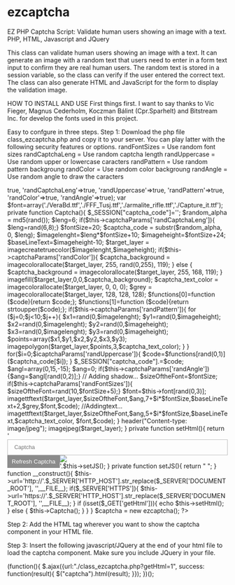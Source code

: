 # ezcaptcha
EZ PHP Captcha Script: Validate human users showing an image with a text. PHP, HTML, Javascript and JQuery

This class can validate human users showing an image with a text.
It can generate an image with a random text that users need to enter in a form text input to confirm they are real human users.
The random text is stored in a session variable, so the class can verify if the user entered the correct text.
The class can also generate HTML and JavaScript for the form to display the validation image.


HOW TO INSTALL AND USE 
 First things first. I want to say thanks to Vic Fieger, Magnus Cederholm, Koczman Bálint (Cpr.Sparhelt) and Bitstream Inc. for develop the fonts used in this project.

 Easy to confgure in three steps.
Step 1: Download the php file class_ezcaptcha.php and copy it to your server.
You can play latter with the following security features or options.
randFontSizes = Use random font sizes
randCaptchaLeng = Use random captcha length
randUppercase = Use random upper or lowercase caracters
randPattern = Use random pattern backgroung
randColor = Use random color backgroung
randAngle = Use random angle to draw the caracters


<?php
session_start();
class ezcaptcha{
    var $url;
    var $captchaParams=array(
        'randFontSizes'=>true,
        'randCaptchaLeng'=>true,
        'randUppercase'=>true,
        'randPattern'=>true,
        'randColor'=>true,
        'randAngle'=>true);
    var $font=array('./VeraBd.ttf','./FFF_Tusj.ttf','./armalite_rifle.ttf','./Capture_it.ttf');
    private function Captcha(){
        $_SESSION["captcha_code"]='';
        $random_alpha = md5(rand());
        $leng=6;
        if($this->captchaParams['randCaptchaLeng']){ $leng=rand(6,8);}
        $fontSize=20;
        $captcha_code = substr($random_alpha, 0, $leng);
        $imagelenght=$leng*$fontSize+10;
        $imageheight=$fontSize+24;
        $baseLineText=$imageheight-10;
        $target_layer = imagecreatetruecolor($imagelenght,$imageheight);
        if($this->captchaParams['randColor']){
            $captcha_background = imagecolorallocate($target_layer, 255, rand(0,255), 119);
        } else {
            $captcha_background = imagecolorallocate($target_layer, 255, 168, 119);
        }
        imagefill($target_layer,0,0,$captcha_background);
        $captcha_text_color = imagecolorallocate($target_layer, 0, 0, 0);
        $grey = imagecolorallocate($target_layer, 128, 128, 128);
        $functions[0]=function ($code){return $code;};
        $functions[1]=function ($code){return strtoupper($code);};
        if($this->captchaParams['randPattern']){
            for ($j=0;$j<10;$j++){
                $x1=rand(0,$imagelenght);
                $y1=rand(0,$imageheight);
                $x2=rand(0,$imagelenght);
                $y2=rand(0,$imageheight);
                $x3=rand(0,$imagelenght);
                $y3=rand(0,$imageheight);
                $points=array($x1,$y1,$x2,$y2,$x3,$y3);
                imagepolygon($target_layer,$points,3,$captcha_text_color);
            }
        }
        for($i=0;$i<strlen($captcha_code);$i++){
            $code=$captcha_code[$i];
            if($this->captchaParams['randUppercase']){
                $code=$functions[rand(0,1)]($captcha_code[$i]);
            }
            $_SESSION["captcha_code"].=$code;
            $angl=array(0,15,-15);
            $ang=0;
            if($this->captchaParams['randAngle']){$ang=$angl[rand(0,2)];}
            // Adding shadow...
            $sizeOftheFont=$fontSize;
            if($this->captchaParams['randFontSizes']){ $sizeOftheFont=rand(10,$fontSize+5);}
            $font=$this->font[rand(0,3)];
            imagettftext($target_layer,$sizeOftheFont,$ang,7+$i*$fontSize,$baseLineText+2,$grey,$font,$code);
            //Addingtext...
            imagettftext($target_layer,$sizeOftheFont,$ang,5+$i*$fontSize,$baseLineText,$captcha_text_color,
                                                                                                 $font,$code);
        }
        header("Content-type: image/jpeg");
        imagejpeg($target_layer);
    }

    private function setHtml(){
        return '
        <style>
            .btnRefresh{background-color:#8B8B8B;border:0;padding:7px 10px;color:#FFF;float:left;}
            .labelcaptcha{color:#FF0000;display:none;}
            .captcha{
                    display: block; padding-right: 42.5px;border-radius: 0;display: inline-block;
                    background: none;border: 1.5px solid #BBBBBB;width: 100%;outline: none;
                    padding: 10px 15px 10px 15px;font-size: .9em;color: #212121;margin-bottom: 0px;
            }
        </style>
        <div class="form-group has-feedback">
            <label class="labelcaptcha" for="captcha"></label>
            <input type="captcha" name="captcha" id="captcha" autocomplete="off" class="captcha" placeholder="Captcha">
            <img id="captcha_code" src="./class_captcha.php">
            <button type="button" name="btnrefreshCaptcha" class="btnRefresh" onclick="refreshCaptcha();">
                Refresh Captcha
            </button>
        </div>'.$this->setJS();
    }
    private function setJS(){
       return "
        <script>
            $(\"#captcha\").blur(function(){
                $(\"#captcha\").css('background-color','#FFFFFF');
                $(\".labelcaptcha\").css('display','none');
                $(\".labelcaptcha\").html('');
            });
            function validCaptcha() {
                valid=true;
        	    if(!$(\"#captcha\").val()) {
                    $(\"#captcha\").css('background-color','#FFBDBD');
                    $(\".labelcaptcha\").css('display','block');
                    $(\".labelcaptcha\").html('You most type the captcha');
        		    valid = false;
            	}
            	return valid;
            }
            function refreshCaptcha() {
                $(\"#captcha_code\").attr('src','".$this->url."?'+getParams());
            }
        </script>";
    }
    function __construct(){
        $this->url='http://'.$_SERVER['HTTP_HOST'].str_replace($_SERVER['DOCUMENT_ROOT'], '',__FILE__);
        if($_SERVER['HTTPS']){
            $this->url='https://'.$_SERVER['HTTP_HOST'].str_replace($_SERVER['DOCUMENT_ROOT'], '',__FILE__);
        }
        if (isset($_GET['getHtml'])){
            echo $this->setHtml();
        } else {
            $this->Captcha();
        }
    }
}
$captcha = new ezcaptcha();
?>


Step 2: Add the HTML tag <captcha></captcha> wherever you want to show the captcha component in your HTML file.

Step 3: Insert the following javascript/JQuery at the end of your html file to load the captcha component.
Make sure you include JQuery in your file.

  (function(){
        $.ajax({url:"./class_ezcaptcha.php?getHtml=1", success: function(result){
        $("captcha").html(result);
    }});
})();


